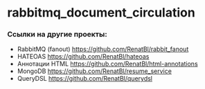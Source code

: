 # rabbitmq_document_circulation

### Ссылки на другие проекты:
- RabbitMQ (fanout)
https://github.com/RenatBl/rabbit_fanout
- HATEOAS
https://github.com/RenatBl/hateoas
- Аннотации HTML
https://github.com/RenatBl/html-annotations
- MongoDB
https://github.com/RenatBl/resume_service
- QueryDSL
https://github.com/RenatBl/querydsl
